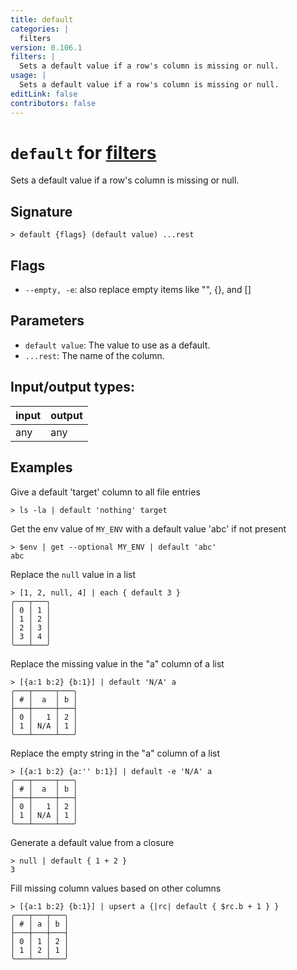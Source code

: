 ```yaml
---
title: default
categories: |
  filters
version: 0.106.1
filters: |
  Sets a default value if a row's column is missing or null.
usage: |
  Sets a default value if a row's column is missing or null.
editLink: false
contributors: false
---
```

<!-- This file is automatically generated. Please edit the command in https://github.com/nushell/nushell instead. -->

# `default` for [filters](/commands/categories/filters.md)

<div class='command-title'>Sets a default value if a row&#x27;s column is missing or null.</div>

## Signature

```> default {flags} (default value) ...rest```

## Flags

 -  `--empty, -e`: also replace empty items like "", {}, and []

## Parameters

 -  `default value`: The value to use as a default.
 -  `...rest`: The name of the column.


## Input/output types:

| input | output |
| ----- | ------ |
| any   | any    |
## Examples

Give a default 'target' column to all file entries
```nu
> ls -la | default 'nothing' target

```

Get the env value of `MY_ENV` with a default value 'abc' if not present
```nu
> $env | get --optional MY_ENV | default 'abc'
abc
```

Replace the `null` value in a list
```nu
> [1, 2, null, 4] | each { default 3 }
╭───┬───╮
│ 0 │ 1 │
│ 1 │ 2 │
│ 2 │ 3 │
│ 3 │ 4 │
╰───┴───╯

```

Replace the missing value in the "a" column of a list
```nu
> [{a:1 b:2} {b:1}] | default 'N/A' a
╭───┬─────┬───╮
│ # │  a  │ b │
├───┼─────┼───┤
│ 0 │   1 │ 2 │
│ 1 │ N/A │ 1 │
╰───┴─────┴───╯

```

Replace the empty string in the "a" column of a list
```nu
> [{a:1 b:2} {a:'' b:1}] | default -e 'N/A' a
╭───┬─────┬───╮
│ # │  a  │ b │
├───┼─────┼───┤
│ 0 │   1 │ 2 │
│ 1 │ N/A │ 1 │
╰───┴─────┴───╯

```

Generate a default value from a closure
```nu
> null | default { 1 + 2 }
3
```

Fill missing column values based on other columns
```nu
> [{a:1 b:2} {b:1}] | upsert a {|rc| default { $rc.b + 1 } }
╭───┬───┬───╮
│ # │ a │ b │
├───┼───┼───┤
│ 0 │ 1 │ 2 │
│ 1 │ 2 │ 1 │
╰───┴───┴───╯

```

